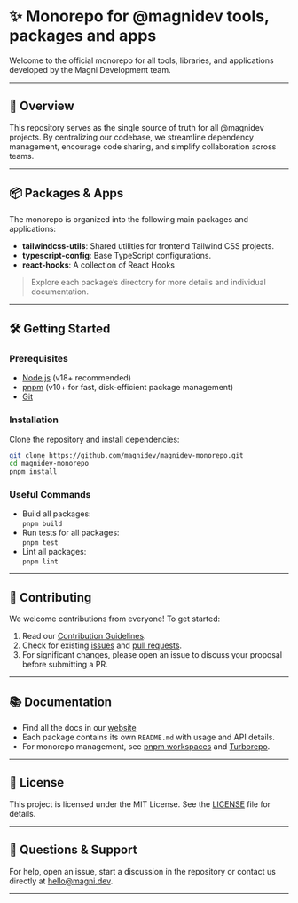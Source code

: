 # ✨ Monorepo for @magnidev tools, packages and apps

Welcome to the official monorepo for all tools, libraries, and applications developed by the Magni Development team.

---

## 🚀 Overview

This repository serves as the single source of truth for all @magnidev projects. By centralizing our codebase, we streamline dependency management, encourage code sharing, and simplify collaboration across teams.

---

## 📦 Packages & Apps

The monorepo is organized into the following main packages and applications:

- **tailwindcss-utils**: Shared utilities for frontend Tailwind CSS projects.
- **typescript-config**: Base TypeScript configurations.
- **react-hooks**: A collection of React Hooks

> Explore each package’s directory for more details and individual documentation.

---

## 🛠️ Getting Started

### Prerequisites

- [Node.js](https://nodejs.org/) (v18+ recommended)
- [pnpm](https://pnpm.io/) (v10+ for fast, disk-efficient package management)
- [Git](https://git-scm.com/)

### Installation

Clone the repository and install dependencies:

```sh
git clone https://github.com/magnidev/magnidev-monorepo.git
cd magnidev-monorepo
pnpm install
```

### Useful Commands

- Build all packages:  
  `pnpm build`
- Run tests for all packages:  
  `pnpm test`
- Lint all packages:  
  `pnpm lint`

---

## 🤝 Contributing

We welcome contributions from everyone! To get started:

1. Read our [Contribution Guidelines](https://github.com/magnidev/magnidev-monorepo/blob/main/CONTRIBUTING.md).
2. Check for existing [issues](https://github.com/magnidev/magnidev-monorepo/issues) and [pull requests](https://github.com/magnidev/magnidev-monorepo/pulls).
3. For significant changes, please open an issue to discuss your proposal before submitting a PR.

---

## 📚 Documentation

- Find all the docs in our [website](https://magni.dev/en/docs)
- Each package contains its own `README.md` with usage and API details.
- For monorepo management, see [pnpm workspaces](https://pnpm.io/workspaces) and [Turborepo](https://turbo.build/).

---

## 📝 License

This project is licensed under the MIT License. See the [LICENSE](https://github.com/magnidev/magnidev-monorepo/blob/main/LICENSE) file for details.

---

## 💬 Questions & Support

For help, open an issue, start a discussion in the repository or contact us directly at [hello@magni.dev](mailto:hello@magni.dev).

---
